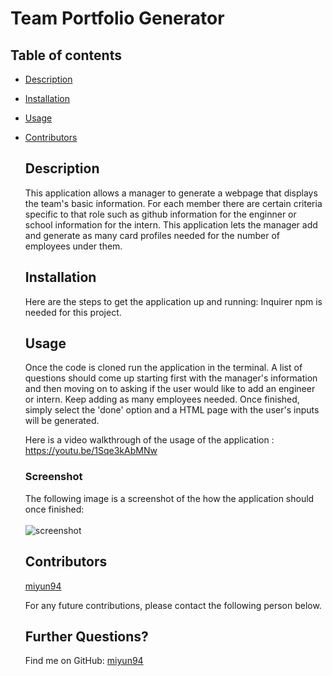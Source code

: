   # Team Portfolio Generator
  
  ## Table of contents
- [Description](#Description)
- [Installation](#Installation)
- [Usage](#Usage)
- [Contributors](#Contributors)

  ## Description
  This application allows a manager to  generate a webpage that displays the team's basic information. For each member there are certain criteria specific to that role such as github information for the enginner or school information for the intern. This application lets the manager add and generate as many card profiles needed for the number of employees under them.


  ## Installation
  Here are the steps to get the application up and running: 
  Inquirer npm is needed for this project.

  ## Usage
  Once the code is cloned run the application in the terminal. A list of questions should come up starting first with the manager's information and then moving on to asking if the user would like to add an engineer or intern. Keep adding as many employees needed. Once finished, simply select the 'done' option and a HTML page with the user's inputs will be generated.

  Here is a video walkthrough of the usage of the application : https://youtu.be/1Sqe3kAbMNw
  
  ### Screenshot
  The following image is a screenshot of the how the application should once finished:
  <br/>
  <br/>
  ![screenshot](https://user-images.githubusercontent.com/74436613/108671730-bde85080-7495-11eb-8207-36115a625d30.png)

  ## Contributors 
  [miyun94](https://github.com/miyun94)

  For any future contributions, please contact the following person below. 

  ## Further Questions?
  Find me on GitHub: [miyun94](https://github.com/miyun94)<br/>
  
